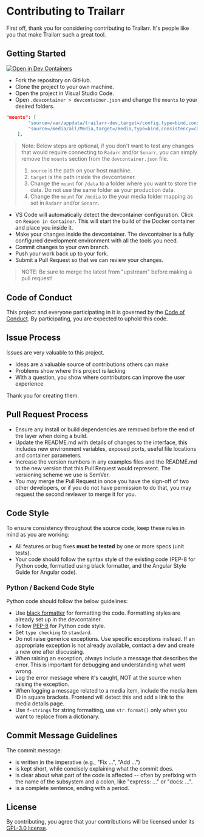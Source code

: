 # Contributing to Trailarr

First off, thank you for considering contributing to Trailarr. It's people like you that make Trailarr such a great tool.

## Getting Started
[![Open in Dev Containers](https://img.shields.io/static/v1?label=Dev%20Containers&message=Open&color=blue&logo=visualstudiocode)](https://vscode.dev/redirect?url=vscode://ms-vscode-remote.remote-containers/cloneInVolume?url=https://github.com/nandyalu/trailarr)

- Fork the repository on GitHub.
- Clone the project to your own machine.
- Open the project in Visual Studio Code.
- Open `.devcontainer > devcontainer.json` and change the `mounts` to your desired folders.
```json
"mounts": [
		"source=/var/appdata/trailarr-dev,target=/config,type=bind,consistency=cached",
		"source=/media/all/Media,target=/media,type=bind,consistency=cached"
	],
```
> Note: Below steps are optional, if you don't want to test any changes that would require connecting to `Radarr` and/or `Sonarr`, you can simply remove the `mounts` section from the `devcontainer.json` file.
> 1. `source` is the path on your host machine.
> 2. `target` is the path inside the devcontainer.
> 3. Change the `mount` for `/data` to a folder where you want to store the data. Do not use the same folder as your production data.
> 4. Change the `mount` for `/media` to the your media folder mapping as set in `Radarr` and/or `Sonarr`.


- VS Code will automatically detect the devcontainer configuration. Click on `Reopen in Container`. This will start the build of the Docker container and place you inside it.
- Make your changes inside the devcontainer. The devcontainer is a fully configured development environment with all the tools you need.
- Commit changes to your own branch.
- Push your work back up to your fork.
- Submit a Pull Request so that we can review your changes.


> NOTE: Be sure to merge the latest from "upstream" before making a pull request!

## Code of Conduct

This project and everyone participating in it is governed by the [Code of Conduct](https://github.com/nandyalu/trailarr?tab=coc-ov-file). By participating, you are expected to uphold this code.

## Issue Process

Issues are very valuable to this project.

- Ideas are a valuable source of contributions others can make
- Problems show where this project is lacking
- With a question, you show where contributors can improve the user experience

Thank you for creating them.

## Pull Request Process

- Ensure any install or build dependencies are removed before the end of the layer when doing a build.
- Update the README.md with details of changes to the interface, this includes new environment variables, exposed ports, useful file locations and container parameters.
- Increase the version numbers in any examples files and the README.md to the new version that this Pull Request would represent. The versioning scheme we use is SemVer.
- You may merge the Pull Request in once you have the sign-off of two other developers, or if you do not have permission to do that, you may request the second reviewer to merge it for you.

## Code Style

To ensure consistency throughout the source code, keep these rules in mind as you are working:

- All features or bug fixes **must be tested** by one or more specs (unit tests).
- Your code should follow the syntax style of the existing code (PEP-8 for Python code, formatted using black formatter, and the Angular Style Guide for Angular code).

### Python / Backend Code Style

Python code should follow the below guidelines:

- Use [black formatter](https://github.com/psf/black) for formatting the code. Formatting styles are already set up in the devcontainer.
- Follow [PEP-8](https://www.python.org/dev/peps/pep-0008/) for Python code style.
- Set `type checking` to `standard`.
- Do not raise generice exceptions. Use specific exceptions instead. If an appropriate exception is not already available, contact a dev and create a new one after discussing.
- When raising an exception, always include a message that describes the error. This is important for debugging and understanding what went wrong.
- Log the error message where it's caught, NOT at the source when raising the exception.
- When logging a message related to a media item, include the media item ID in square brackets. Frontend will detect this and add a link to the media details page.
- Use `f-strings` for string formatting, use `str.format()` only when you want to replace from a dictionary.

## Commit Message Guidelines

The commit message:

- is written in the imperative (e.g., "Fix ...", "Add ...")
- is kept short, while concisely explaining what the commit does.
- is clear about what part of the code is affected -- often by prefixing with the name of the subsystem and a colon, like "express: ..." or "docs: ...".
- is a complete sentence, ending with a period.

## License

By contributing, you agree that your contributions will be licensed under its [GPL-3.0 license](https://github.com/nandyalu/trailarr?tab=GPL-3.0-1-ov-file).
